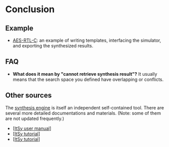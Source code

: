 # Conclusion

## Example

* [AES-RTL-C](https://github.com/PrincetonUniversity/IMDb/tree/master/accls/AES/AES-RTL-C): an example of writing templates, interfacing the simulator, and exporting the synthesized results. 

## FAQ

* **What does it mean by "cannot retrieve synthesis result"?** It usually means that the search space you defined have overlapping or conflicts. 

## Other sources

The [synthesis engine](https://github.com/PrincetonUniversity/ItSy) is itself an independent self-contained tool. There are several more detailed documentations and materials. \(Note: some of them are not updated frequently.\)

* \[[ItSy user manual](https://bo-yuan-huang.github.io/ILAng-Doc/ItSy-user-manual.pdf)\]
* \[[ItSy tutorial](https://bo-yuan-huang.github.io/ILAng-Doc/ItSy-tutorial.pdf)\]
* \[[ItSy tutorial](https://bo-yuan-huang.github.io/ILAng-Doc/ItSy-tutorial.tgz)\]


